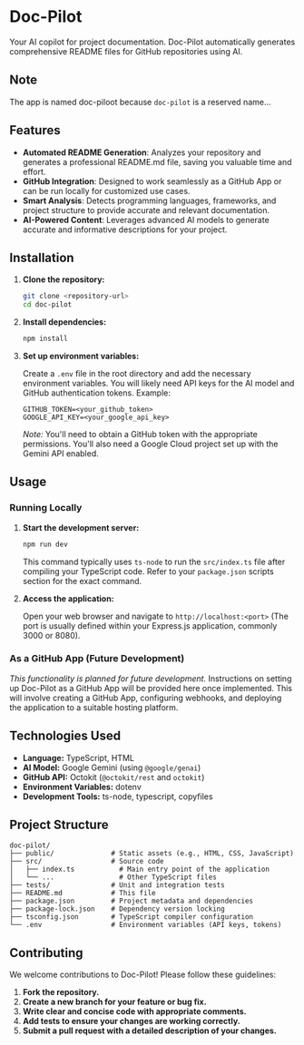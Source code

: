 # Doc-Pilot

Your AI copilot for project documentation. Doc-Pilot automatically generates comprehensive README files for GitHub repositories using AI.

## Note 
The app is named doc-piloot because `doc-pilot` is a reserved name...

## Features

- **Automated README Generation**: Analyzes your repository and generates a professional README.md file, saving you valuable time and effort.
- **GitHub Integration**: Designed to work seamlessly as a GitHub App or can be run locally for customized use cases.
- **Smart Analysis**: Detects programming languages, frameworks, and project structure to provide accurate and relevant documentation.
- **AI-Powered Content**: Leverages advanced AI models to generate accurate and informative descriptions for your project.

## Installation

1.  **Clone the repository:**

    ```bash
    git clone <repository-url>
    cd doc-pilot
    ```

2.  **Install dependencies:**

    ```bash
    npm install
    ```

3.  **Set up environment variables:**

    Create a `.env` file in the root directory and add the necessary environment variables.  You will likely need API keys for the AI model and GitHub authentication tokens.  Example:

    ```
    GITHUB_TOKEN=<your_github_token>
    GOOGLE_API_KEY=<your_google_api_key>
    ```

    *Note:* You'll need to obtain a GitHub token with the appropriate permissions. You'll also need a Google Cloud project set up with the Gemini API enabled.

## Usage

### Running Locally

1.  **Start the development server:**

    ```bash
    npm run dev
    ```

    This command typically uses `ts-node` to run the `src/index.ts` file after compiling your TypeScript code.  Refer to your `package.json` scripts section for the exact command.

2.  **Access the application:**

    Open your web browser and navigate to `http://localhost:<port>` (The port is usually defined within your Express.js application, commonly 3000 or 8080).

### As a GitHub App (Future Development)

*This functionality is planned for future development.* Instructions on setting up Doc-Pilot as a GitHub App will be provided here once implemented. This will involve creating a GitHub App, configuring webhooks, and deploying the application to a suitable hosting platform.

## Technologies Used

-   **Language:** TypeScript, HTML
-   **AI Model:** Google Gemini (using `@google/genai`)
-   **GitHub API:** Octokit (`@octokit/rest` and `octokit`)
-   **Environment Variables:** dotenv
-   **Development Tools:** ts-node, typescript, copyfiles

## Project Structure

```
doc-pilot/
├── public/              # Static assets (e.g., HTML, CSS, JavaScript)
├── src/                 # Source code
│   ├── index.ts           # Main entry point of the application
│   └── ...                # Other TypeScript files
├── tests/               # Unit and integration tests
├── README.md            # This file
├── package.json         # Project metadata and dependencies
├── package-lock.json    # Dependency version locking
├── tsconfig.json        # TypeScript compiler configuration
└── .env                 # Environment variables (API keys, tokens)
```

## Contributing

We welcome contributions to Doc-Pilot!  Please follow these guidelines:

1.  **Fork the repository.**
2.  **Create a new branch for your feature or bug fix.**
3.  **Write clear and concise code with appropriate comments.**
4.  **Add tests to ensure your changes are working correctly.**
5.  **Submit a pull request with a detailed description of your changes.**
